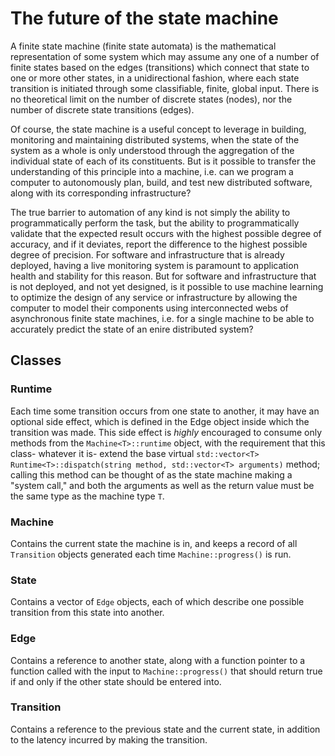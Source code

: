 # The future of the state machine

A finite state machine (finite state automata) is the mathematical representation of some system which may assume any one of a number of finite states based on the edges (transitions) which connect that state to one or more other states, in a unidirectional fashion, where each state transition is initiated through some classifiable, finite, global input. There is no theoretical limit on the number of discrete states (nodes), nor the number of discrete state transitions (edges).

Of course, the state machine is a useful concept to leverage in building, monitoring and maintaining distributed systems, when the state of the system as a whole is only understood through the aggregation of the individual state of each of its constituents. But is it possible to transfer the understanding of this principle into a machine, i.e. can we program a computer to autonomously plan, build, and test new distributed software, along with its corresponding infrastructure?

The true barrier to automation of any kind is not simply the ability to programmatically perform the task, but the ability to programmatically validate that the expected result occurs with the highest possible degree of accuracy, and if it deviates, report the difference to the highest possible degree of precision. For software and infrastructure that is already deployed, having a live monitoring system is paramount to application health and stability for this reason. But for software and infrastructure that is not deployed, and not yet designed, is it possible to use machine learning to optimize the design of any service or infrastructure by allowing the computer to model their components using interconnected webs of asynchronous finite state machines, i.e. for a single machine to be able to accurately predict the state of an enire distributed system?

## Classes

### Runtime

Each time some transition occurs from one state to another, it may have an optional side effect, which is defined in the Edge object inside which the transition was made. This side effect is *highly* encouraged to consume only methods from the `Machine<T>::runtime` object, with the requirement that this class- whatever it is- extend the base virtual `std::vector<T> Runtime<T>::dispatch(string method, std::vector<T> arguments)` method; calling this method can be thought of as the state machine making a "system call," and both the arguments as well as the return value must be the same type as the machine type `T`.

### Machine

Contains the current state the machine is in, and keeps a record of all `Transition` objects generated each time `Machine::progress()` is run.

### State

Contains a vector of `Edge` objects, each of which describe one possible transition from this state into another.

### Edge

Contains a reference to another state, along with a function pointer to a function called with the input to `Machine::progress()` that should return true if and only if the other state should be entered into.

### Transition

Contains a reference to the previous state and the current state, in addition to the latency incurred by making the transition.
